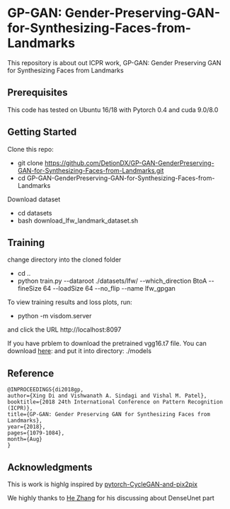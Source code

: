 # GP-GAN: Gender-Preserving-GAN-for-Synthesizing-Faces-from-Landmarks
This repository is about out ICPR work, GP-GAN: Gender Preserving GAN for Synthesizing Faces from Landmarks

## Prerequisites
This code has tested on Ubuntu 16/18 with Pytorch 0.4 and cuda 9.0/8.0

## Getting Started

Clone this repo:  
* git clone https://github.com/DetionDX/GP-GAN-GenderPreserving-GAN-for-Synthesizing-Faces-from-Landmarks.git  
* cd GP-GAN-GenderPreserving-GAN-for-Synthesizing-Faces-from-Landmarks  

Download dataset
* cd datasets
* bash download_lfw_landmark_dataset.sh

## Training
change directory into the cloned folder
* cd ..
* python train.py --dataroot ./datasets/lfw/ --which_direction BtoA --fineSize 64 --loadSize 64 --no_flip  --name lfw_gpgan

To view training results and loss plots, run:  
* python -m visdom.server  

and click the URL http://localhost:8097


If you have prblem to download the pretrained vgg16.t7 file. You can download [here](https://www.dropbox.com/s/6nkmly7onpi5uug/vgg16.t7?dl=0): and put it into directory: ./models  

## Reference
```
@INPROCEEDINGS{di2018gp, 
author={Xing Di and Vishwanath A. Sindagi and Vishal M. Patel}, 
booktitle={2018 24th International Conference on Pattern Recognition (ICPR)}, 
title={GP-GAN: Gender Preserving GAN for Synthesizing Faces from Landmarks}, 
year={2018},
pages={1079-1084}, 
month={Aug}
}

```

## Acknowledgments
This is work is highlg inspired by [pytorch-CycleGAN-and-pix2pix](https://github.com/junyanz/pytorch-CycleGAN-and-pix2pix#prerequisites)  

We highly thanks to [He Zhang](https://github.com/hezhangsprinter) for his discussing about DenseUnet part
